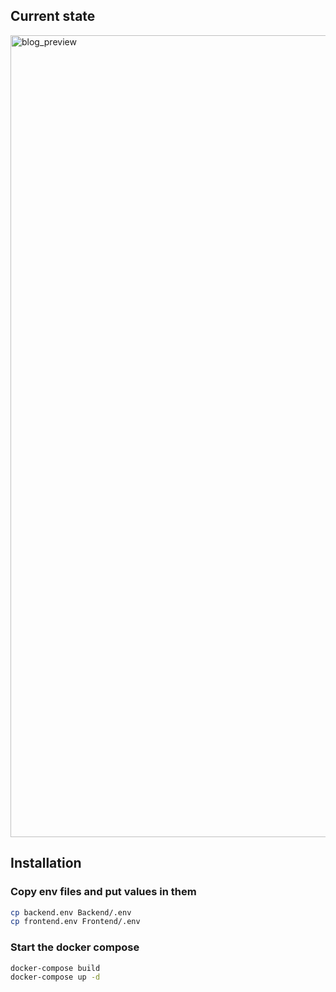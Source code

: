 ## Current state

<img width="2538" height="1283" alt="blog_preview" src="https://github.com/user-attachments/assets/b3d5332c-5926-4d39-a948-f59499b7e6c6" />

## Installation
### Copy env files and **put values in them**

```sh
cp backend.env Backend/.env
cp frontend.env Frontend/.env
```

### Start the docker compose

```sh
docker-compose build
docker-compose up -d
```
